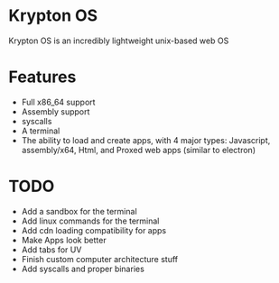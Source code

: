# Krypton OS 
Krypton OS is an incredibly lightweight unix-based web OS

# Features 
- Full x86_64 support        
- Assembly support       
- syscalls     
- A terminal    
- The ability to load and create apps, with 4 major types: Javascript, assembly/x64, Html, and Proxed web apps (similar to electron)  



# TODO
- Add a sandbox for the terminal       
- Add linux commands for the terminal      
- Add cdn loading compatibility for apps       
- Make Apps look better     
- Add tabs for UV   
- Finish custom computer architecture stuff
- Add syscalls and proper binaries   
